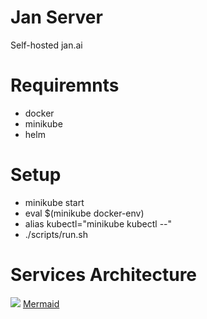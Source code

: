 # Jan Server
Self-hosted jan.ai 

# Requiremnts
- docker
- minikube
- helm
# Setup
- minikube start
- eval $(minikube docker-env)
- alias kubectl="minikube kubectl --"
- ./scripts/run.sh
# Services Architecture
[![](https://mermaid.ink/img/pako:eNp9j09PwkAQxb_KZM5Q2P6DNtFEaWIwISGRk5TDph1otd3F7RbElu_utoCJB93Lzm8y772ZBhOZEoa4LeQxybjSsIpiAebNipyEhuHwvq1IpKDoo6ZKVy08c_GwnD9xTUd-agyBQbjy-aL-NdOZQDs6sJGJ0KNElvuCdC5FBcdcZ1CaHQq4gzcuhn3d9mUutqRIJHRprruk-a0Hi663-TetTPYVtGC-YUXqkCdUrRezJbxc4S91O7IsS-qMlLk2Wq8eow0OcKfyFMMtLyoaYEmq5B1j05nEaKZLijE0ZcrVe4yxOBvRnotXKUsMtaqNTMl6l92g3qcmM8r5TvHyx9lcl5KayVpoDB3P6z0wbPDToG9bPrMZs21_wsbBdIAnDG3bs5jree7YYSwIXH9yHuBXnzq2nMCfTqaOw6ZB4Lt2cP4G0qegKQ?type=png)](https://mermaid.live/edit#pako:eNp9j09PwkAQxb_KZM5Q2P6DNtFEaWIwISGRk5TDph1otd3F7RbElu_utoCJB93Lzm8y772ZBhOZEoa4LeQxybjSsIpiAebNipyEhuHwvq1IpKDoo6ZKVy08c_GwnD9xTUd-agyBQbjy-aL-NdOZQDs6sJGJ0KNElvuCdC5FBcdcZ1CaHQq4gzcuhn3d9mUutqRIJHRprruk-a0Hi663-TetTPYVtGC-YUXqkCdUrRezJbxc4S91O7IsS-qMlLk2Wq8eow0OcKfyFMMtLyoaYEmq5B1j05nEaKZLijE0ZcrVe4yxOBvRnotXKUsMtaqNTMl6l92g3qcmM8r5TvHyx9lcl5KayVpoDB3P6z0wbPDToG9bPrMZs21_wsbBdIAnDG3bs5jree7YYSwIXH9yHuBXnzq2nMCfTqaOw6ZB4Lt2cP4G0qegKQ)
[Mermaid](https://mermaid.live/edit#pako:eNp9j09PwkAQxb_KZM5Q2P6DNtFEaWIwISGRk5TDph1otd3F7RbElu_utoCJB93Lzm8y772ZBhOZEoa4LeQxybjSsIpiAebNipyEhuHwvq1IpKDoo6ZKVy08c_GwnD9xTUd-agyBQbjy-aL-NdOZQDs6sJGJ0KNElvuCdC5FBcdcZ1CaHQq4gzcuhn3d9mUutqRIJHRprruk-a0Hi663-TetTPYVtGC-YUXqkCdUrRezJbxc4S91O7IsS-qMlLk2Wq8eow0OcKfyFMMtLyoaYEmq5B1j05nEaKZLijE0ZcrVe4yxOBvRnotXKUsMtaqNTMl6l92g3qcmM8r5TvHyx9lcl5KayVpoDB3P6z0wbPDToG9bPrMZs21_wsbBdIAnDG3bs5jree7YYSwIXH9yHuBXnzq2nMCfTqaOw6ZB4Lt2cP4G0qegKQ)